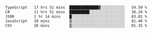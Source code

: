 <!--START_SECTION:waka-->

```txt
TypeScript   17 hrs 51 mins  █████████████▓░░░░░░░░░░░   54.59 %
C#           11 hrs 51 mins  █████████░░░░░░░░░░░░░░░░   36.24 %
JSON         1 hr 14 mins    █░░░░░░░░░░░░░░░░░░░░░░░░   03.81 %
JavaScript   28 mins         ▒░░░░░░░░░░░░░░░░░░░░░░░░   01.46 %
CSV          26 mins         ▒░░░░░░░░░░░░░░░░░░░░░░░░   01.35 %
```

<!--END_SECTION:waka-->